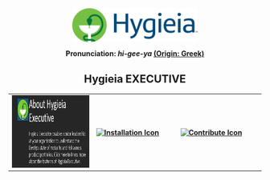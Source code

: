 <div align="center">
<img width="250" align="top" src="https://github.com/Hygieia/ExecDashboard/blob/gh-pages/media/images/ReadmeIcons/HygieiaLogo_RGB.png">
</div>

<div align="center"> 
 <p> <b>Pronunciation: <i>hi-gee-ya <a href="https://en.wikipedia.org/wiki/Hygieia"></i>(Origin: Greek)</a> </p>
</div>

<div align="center"> 
 <h2> Hygieia EXECUTIVE</h2>
</div>

<table>
<colgroup>
<col width="33.3%" />
<col width="33.3%" />
<col width="33.4%" />
</colgroup>

<tbody>
<tr>
<td><a href="https://hygieia.github.io/ExecDashboard/Introduction.html"><img src="https://github.com/Hygieia/ExecDashboard/blob/gh-pages/media/images/ReadmeIcons/About.png" alt="About Icon" height="145" width="280"/></a></td>
<td><a href="https://hygieia.github.io/ExecDashboard/EXECDatabase_Setup.html"><img src="/="https://github.com/Hygieia/ExecDashboard/blob/gh-pages/media/images/ReadmeIcons/Installation.png" alt="Installation Icon" align="center" height="145" width="280"/></td>
<td><a href="https://hygieia.github.io/ExecDashboard/Create_Widget.html"><img src="="https://github.com/Hygieia/ExecDashboard/blob/gh-pages/media/images/ReadmeIcons/Contribute.png" alt="Contribute Icon" align="center" height="145" width="280"/></a></td>
</tr>
</tbody>
</table>
